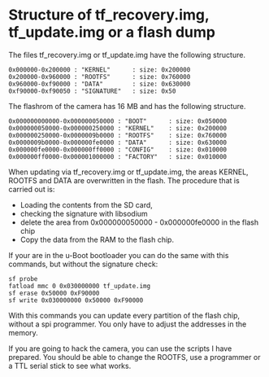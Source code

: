 # Structure of tf_recovery.img, tf_update.img or a flash dump

The files tf_recovery.img or tf_update.img have the following structure.
```
0x000000-0x200000 : "KERNEL"      : size: 0x200000
0x200000-0x960000 : "ROOTFS"      : size: 0x760000
0x960000-0xf90000 : "DATA"        : size: 0x630000
0xf90000-0xf90050 : "SIGNATURE"   : size: 0x50
```

The flashrom of the camera has 16 MB and has the following structure.

```
0x000000000000-0x000000050000 : "BOOT"      : size: 0x050000
0x000000050000-0x000000250000 : "KERNEL"    : size: 0x200000
0x000000250000-0x0000009b0000 : "ROOTFS"    : size: 0x760000
0x0000009b0000-0x000000fe0000 : "DATA"      : size: 0x630000 
0x000000fe0000-0x000000ff0000 : "CONFIG"    : size: 0x010000
0x000000ff0000-0x000001000000 : "FACTORY"   : size: 0x010000

```


When updating via tf_recovery.img or tf_update.img, the areas KERNEL, ROOTFS and DATA are overwritten in the flash. 
The procedure that is carried out is: 

- Loading the contents from the SD card, 
- checking the signature with libsodium 
- delete the area from 0x000000050000 - 0x000000fe0000 in the flash chip
- Copy the data from the RAM to the flash chip. 

If your are in the u-Boot bootloader you can do the same with this commands, but without the signature check:
```
sf probe
fatload mmc 0 0x030000000 tf_update.img
sf erase 0x50000 0xF90000
sf write 0x030000000 0x50000 0xF90000
```
With this commands you can update every partition of the flash chip, without a spi programmer. 
You only have to adjust the addresses in the memory.

If you are going to hack the camera, you can use the scripts I have prepared.
You should be able to change the ROOTFS, use a programmer or a TTL serial stick to see what works. 
